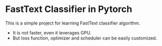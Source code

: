 # FastText Classifier in Pytorch
This is a simple project for learning FastText classifier algorithm.
- It is not faster, even it leverages GPU.
- But loss function, optimizer and scheduler can be easily customized.
